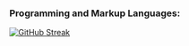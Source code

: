 ### Programming and Markup Languages:


<a href="https://git.io/streak-stats"><img src="https://streak-stats.demolab.com?user=bouhadi-m3d&theme=radical&border_radius=4.1&card_width=1000" alt="GitHub Streak" /></a>
